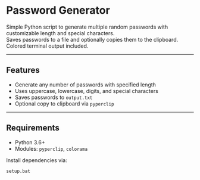 # Password Generator

Simple Python script to generate multiple random passwords with customizable length and special characters.  
Saves passwords to a file and optionally copies them to the clipboard. Colored terminal output included.

---

## Features

- Generate any number of passwords with specified length  
- Uses uppercase, lowercase, digits, and special characters  
- Saves passwords to `output.txt`  
- Optional copy to clipboard via `pyperclip`  

---

## Requirements

- Python 3.6+  
- Modules: `pyperclip`, `colorama`

Install dependencies via:

```bat
setup.bat
